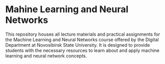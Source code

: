 # Mahine Learning and Neural Networks
This repository houses all lecture materials and practical assignments for the Machine Learning and Neural Networks course offered by the Digital Department at Novosibirsk State University. It is designed to provide students with the necessary resources to learn about and apply machine learning and neural network concepts.
